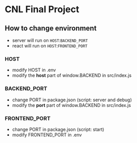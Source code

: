 # CNL Final Project

## How to change environment
- server will run on `HOST`:`BACKEND_PORT`
- react will run on `HOST`:`FRONTEND_PORT`

### HOST
- modify HOST in .env
- modify the **host** part of window.BACKEND in src/index.js

### BACKEND_PORT
- change PORT in package.json (script: server and debug)
- modify the **port** part of window.BACKEND in src/index.js

### FRONTEND_PORT
- change PORT in package.json (script: start)
- modify FRONTEND_PORT in .env

